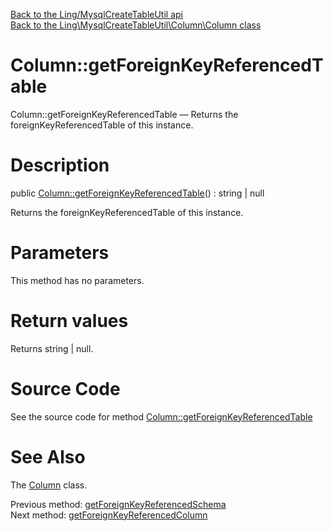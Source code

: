 [Back to the Ling/MysqlCreateTableUtil api](https://github.com/lingtalfi/MysqlCreateTableUtil/blob/master/doc/api/Ling/MysqlCreateTableUtil.md)<br>
[Back to the Ling\MysqlCreateTableUtil\Column\Column class](https://github.com/lingtalfi/MysqlCreateTableUtil/blob/master/doc/api/Ling/MysqlCreateTableUtil/Column/Column.md)


Column::getForeignKeyReferencedTable
================



Column::getForeignKeyReferencedTable — Returns the foreignKeyReferencedTable of this instance.




Description
================


public [Column::getForeignKeyReferencedTable](https://github.com/lingtalfi/MysqlCreateTableUtil/blob/master/doc/api/Ling/MysqlCreateTableUtil/Column/Column/getForeignKeyReferencedTable.md)() : string | null




Returns the foreignKeyReferencedTable of this instance.




Parameters
================

This method has no parameters.


Return values
================

Returns string | null.








Source Code
===========
See the source code for method [Column::getForeignKeyReferencedTable](https://github.com/lingtalfi/MysqlCreateTableUtil/blob/master/Column/Column.php#L410-L413)


See Also
================

The [Column](https://github.com/lingtalfi/MysqlCreateTableUtil/blob/master/doc/api/Ling/MysqlCreateTableUtil/Column/Column.md) class.

Previous method: [getForeignKeyReferencedSchema](https://github.com/lingtalfi/MysqlCreateTableUtil/blob/master/doc/api/Ling/MysqlCreateTableUtil/Column/Column/getForeignKeyReferencedSchema.md)<br>Next method: [getForeignKeyReferencedColumn](https://github.com/lingtalfi/MysqlCreateTableUtil/blob/master/doc/api/Ling/MysqlCreateTableUtil/Column/Column/getForeignKeyReferencedColumn.md)<br>


